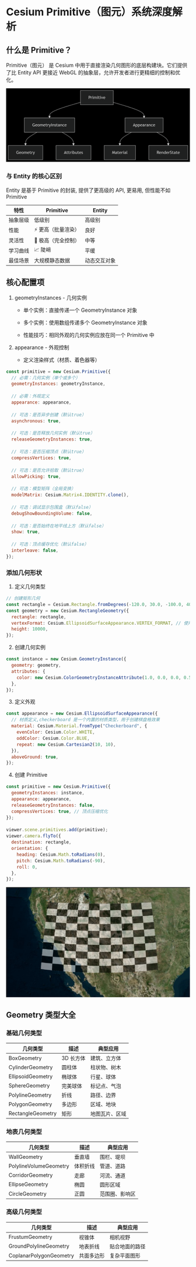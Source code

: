# Cesium Primitive（图元）系统深度解析

## 什么是 Primitive？

Primitive（图元） 是 Cesium 中用于直接渲染几何图形的底层构建块。它们提供了比 Entity API 更接近 WebGL 的抽象层，允许开发者进行更精细的控制和优化。

![结构图](../Aassets/Basics/primitiveGraph.png)

### 与 Entity 的核心区别

Entity 是基于 Primitive 的封装, 提供了更高级的 API, 更易用, 但性能不如 Primitive

| 特性     | Primitive            | Entity       |
| -------- | -------------------- | ------------ |
| 抽象层级 | 低级别               | 高级别       |
| 性能     | ⚡️ 更高（批量渲染） | 良好         |
| 灵活性   | 🔧 极高（完全控制）  | 中等         |
| 学习曲线 | 📈 陡峭              | 平缓         |
| 最佳场景 | 大规模静态数据       | 动态交互对象 |

## 核心配置项

1. geometryInstances - 几何实例

   - 单个实例：直接传递一个 GeometryInstance 对象

   - 多个实例：使用数组传递多个 GeometryInstance 对象

   - 性能技巧：相同外观的几何实例应放在同一个 Primitive 中

2. appearance - 外观控制
   - 定义渲染样式（材质、着色器等）

```js
const primitive = new Cesium.Primitive({
  // 必需：几何实例（单个或多个）
  geometryInstances: geometryInstance,

  // 必需：外观定义
  appearance: appearance,

  // 可选：是否异步创建（默认true）
  asynchronous: true,

  // 可选：是否释放几何实例（默认true）
  releaseGeometryInstances: true,

  // 可选：是否压缩顶点（默认true）
  compressVertices: true,

  // 可选：是否允许拾取（默认true）
  allowPicking: true,

  // 可选：模型矩阵（全局变换）
  modelMatrix: Cesium.Matrix4.IDENTITY.clone(),

  // 可选：调试显示包围盒（默认false）
  debugShowBoundingVolume: false,

  // 可选：是否始终在地平线上方（默认false）
  show: true,

  // 可选：顶点缓存优化（默认false）
  interleave: false,
});
```

### 添加几何形状

1. 定义几何类型

```js
// 创建矩形几何
const rectangle = Cesium.Rectangle.fromDegrees(-120.0, 30.0, -100.0, 40.0);
const geometry = new Cesium.RectangleGeometry({
  rectangle: rectangle,
  vertexFormat: Cesium.EllipsoidSurfaceAppearance.VERTEX_FORMAT, // 使用默认的顶点格式
  height: 10000,
});
```

2. 创建几何实例

```js
const instance = new Cesium.GeometryInstance({
  geometry: geometry,
  attributes: {
    color: new Cesium.ColorGeometryInstanceAttribute(1.0, 0.0, 0.0, 0.5),
  },
});
```

3. 定义外观

```js
const appearance = new Cesium.EllipsoidSurfaceAppearance({
  // 材质定义,checkerboard 是一个内置的材质类型，用于创建棋盘格效果
  material: Cesium.Material.fromType("Checkerboard", {
    evenColor: Cesium.Color.WHITE,
    oddColor: Cesium.Color.BLUE,
    repeat: new Cesium.Cartesian2(10, 10),
  }),
  aboveGround: true,
});
```

4. 创建 Primitive

```js
const primitive = new Cesium.Primitive({
  geometryInstances: instance,
  appearance: appearance,
  releaseGeometryInstances: false,
  compressVertices: true, // 顶点压缩优化
});

viewer.scene.primitives.add(primitive);
viewer.camera.flyTo({
  destination: rectangle,
  orientation: {
    heading: Cesium.Math.toRadians(0),
    pitch: Cesium.Math.toRadians(-90),
    roll: 0,
  },
});
```

![矩形](../Aassets/Basics/primitiveRec.png)

## Geometry 类型大全

### 基础几何类型

| 几何类型          | 描述      | 典型应用       |
| ----------------- | --------- | -------------- |
| BoxGeometry       | 3D 长方体 | 建筑、立方体   |
| CylinderGeometry  | 圆柱体    | 柱状物、树木   |
| EllipsoidGeometry | 椭球体    | 行星、球体     |
| SphereGeometry    | 完美球体  | 标记点、气泡   |
| PolylineGeometry  | 折线      | 路径、边界     |
| PolygonGeometry   | 多边形    | 区域、地块     |
| RectangleGeometry | 矩形      | 地图瓦片、区域 |

### 地表几何类型

| 几何类型               | 描述     | 典型应用       |
| ---------------------- | -------- | -------------- |
| WallGeometry           | 垂直墙   | 围栏、堤坝     |
| PolylineVolumeGeometry | 体积折线 | 管道、道路     |
| CorridorGeometry       | 走廊     | 河流、通道     |
| EllipseGeometry        | 椭圆     | 圆形区域       |
| CircleGeometry         | 正圆     | 范围圈、影响区 |

### 高级几何类型

| 几何类型                | 描述       | 典型应用       |
| ----------------------- | ---------- | -------------- |
| FrustumGeometry         | 视锥体     | 相机视野       |
| GroundPolylineGeometry  | 地表折线   | 贴合地面的路径 |
| CoplanarPolygonGeometry | 共面多边形 | 复杂平面图形   |

